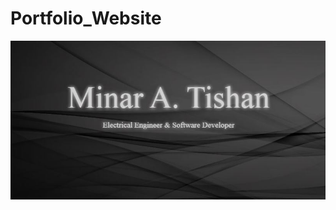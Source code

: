 # Portfolio_Website
 
![image](https://github.com/MinarAshiqTishan/Portfolio_Website/blob/master/images/sc.JPG)

